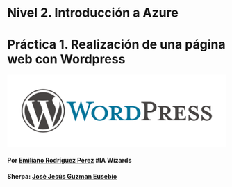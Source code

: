 # Nivel 2. Introducción a Azure
# Práctica 1. Realización de una página web con Wordpress
![Logo de Wordpress](Logo-WordPress.png)
#### Por [Emiliano Rodríguez Pérez](https://github.com/Emiliano-RP) #IA Wizards
#### Sherpa: [José Jesús Guzman Eusebio](https://github.com/josejesusguzman)
